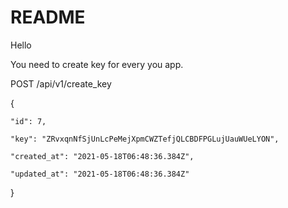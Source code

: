 # README

Hello

You need to create key for every you app. 

POST /api/v1/create_key

{

    "id": 7,

    "key": "ZRvxqnNfSjUnLcPeMejXpmCWZTefjQLCBDFPGLujUauWUeLYON",

    "created_at": "2021-05-18T06:48:36.384Z",

    "updated_at": "2021-05-18T06:48:36.384Z"

}


